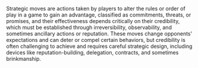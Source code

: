Strategic moves are actions taken by players to alter the rules or order of play in a game to gain an advantage, classified as commitments, threats, or promises, and their effectiveness depends critically on their credibility, which must be established through irreversibility, observability, and sometimes ancillary actions or reputation. These moves change opponents' expectations and can deter or compel certain behaviors, but credibility is often challenging to achieve and requires careful strategic design, including devices like reputation-building, delegation, contracts, and sometimes brinkmanship.
